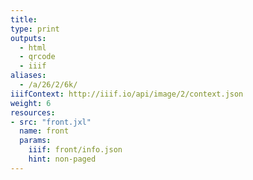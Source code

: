 ```yaml
---
title:
type: print
outputs:
  - html
  - qrcode
  - iiif
aliases:
  - /a/26/2/6k/
iiifContext: http://iiif.io/api/image/2/context.json
weight: 6
resources:
- src: "front.jxl"
  name: front
  params:
    iiif: front/info.json
    hint: non-paged
---
```

